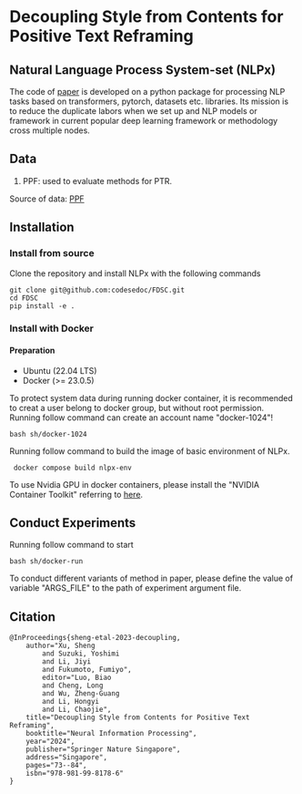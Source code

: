 # Decoupling Style from Contents for Positive Text Reframing

## Natural Language Process System-set (NLPx)
The code of [paper](https://link.springer.com/chapter/10.1007/978-981-99-8178-6_6) is developed on a python package for processing NLP tasks based on transformers, pytorch, datasets etc. libraries.
Its mission is to reduce the duplicate labors when we set up and NLP models or framework in current popular deep learning framework or methodology cross multiple nodes.

## Data
<ol>
    <li> PPF: used to evaluate methods for PTR. </li>
</ol>

Source of data: [PPF](https://github.com/SALT-NLP/positive-frames)

## Installation
### Install from source
Clone the repository and install NLPx with the following commands
```shell
git clone git@github.com:codesedoc/FDSC.git
cd FDSC
pip install -e .
```
### Install with Docker
#### Preparation 
<ul>
    <li> Ubuntu (22.04 LTS) </li>
    <li> Docker (>=  23.0.5) </li>
</ul>
To protect system data during running docker container, it is recommended to creat a user belong to docker group, but without root permission.
Running follow command can create an account name "docker-1024"!

` bash sh/docker-1024 `

Running follow command to build the image of basic environment of NLPx. 

` docker compose build nlpx-env`

To use Nvidia GPU in docker containers, please install the "NVIDIA Container Toolkit" referring to [here](https://docs.nvidia.com/datacenter/cloud-native/container-toolkit/latest/install-guide.html#installing-with-apt).

## Conduct Experiments
Running follow command to start 

` bash sh/docker-run `

To conduct different variants of method in paper, please define the value of variable "ARGS_FILE" to the path of experiment argument file.

## Citation

```
@InProceedings{sheng-etal-2023-decoupling,
    author="Xu, Sheng
        and Suzuki, Yoshimi
        and Li, Jiyi
        and Fukumoto, Fumiyo",
        editor="Luo, Biao
        and Cheng, Long
        and Wu, Zheng-Guang
        and Li, Hongyi
        and Li, Chaojie",
    title="Decoupling Style from Contents for Positive Text Reframing",
    booktitle="Neural Information Processing",
    year="2024",
    publisher="Springer Nature Singapore",
    address="Singapore",
    pages="73--84",
    isbn="978-981-99-8178-6"
}
```